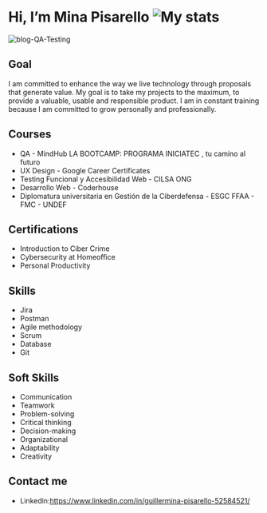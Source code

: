 # Hi, I’m Mina Pisarello             ![My stats](https://github-readme-stats.vercel.app/api?username=MinaPisarello&count_private=true&show_icons=true&theme=radical)

![blog-QA-Testing](https://github.com/MinaPisarello/MinaPisarello/assets/106481489/db59161e-7aad-41f8-b110-a0190f5b213c) 





## Goal
I am committed to enhance the way we live technology through proposals that generate value. My goal is to take my projects to the maximum, to provide a valuable, usable and responsible product. I am in constant training because I am committed to grow personally and professionally.




## Courses
- QA - MindHub LA BOOTCAMP: PROGRAMA INICIATEC , tu camino al futuro
- UX Design - Google Career Certificates 
- Testing Funcional y Accesibilidad Web -  CILSA ONG
- Desarrollo Web - Coderhouse
- Diplomatura universitaria en Gestión de la Ciberdefensa - ESGC FFAA - FMC - UNDEF



## Certifications
- Introduction to Ciber Crime
- Cybersecurity at Homeoffice
- Personal Productivity


## Skills
- Jira
- Postman
- Agile methodology
- Scrum
- Database
- Git

## Soft Skills
- Communication
- Teamwork
- Problem-solving
- Critical thinking
- Decision-making
- Organizational
- Adaptability
- Creativity



## Contact me
- Linkedin:https://www.linkedin.com/in/guillermina-pisarello-52584521/
